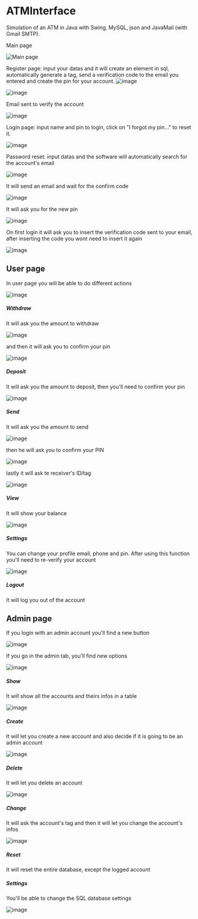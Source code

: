# ATMInterface

Simulation of an ATM in Java with Swing, MySQL, json and JavaMail (with Gmail SMTP).

Main page

![Main page](https://user-images.githubusercontent.com/78371731/213026980-e5ac8abb-4d63-4de6-8d44-3a689569fc6b.png)

Register page: input your datas and it will create an element in sql, automatically generate a tag, send a verification code to the email you entered and create the pin for your account.
![image](https://user-images.githubusercontent.com/78371731/213027060-127973ab-b348-4b45-a295-f74e13721c60.png)

![image](https://user-images.githubusercontent.com/78371731/213027489-c5ff7e7e-15f9-4808-9b35-134a7c96e4a4.png)

Email sent to verify the account

![image](https://user-images.githubusercontent.com/78371731/213028937-72a9a841-58cb-4305-b99b-4b641e12c040.png)

Login page: input name and pin to login, click on "I forgot my pin..." to reset it.

![image](https://user-images.githubusercontent.com/78371731/213029034-4f8b31fb-c06f-46c2-8628-f30313e3b315.png)

Password reset: input datas and the software will automatically search for the account's email

![image](https://user-images.githubusercontent.com/78371731/213029175-d0c70c4d-e7fe-4fbe-8e7f-37933d271912.png)

It will send an email and wait for the confirm code

![image](https://user-images.githubusercontent.com/78371731/213029273-70454dd7-984c-4f21-a187-aaccfc0bcf90.png)

It will ask you for the new pin

![image](https://user-images.githubusercontent.com/78371731/213029336-97b74f04-8973-4532-a074-0d90a7c1539a.png)

On first login it will ask you to insert the verification code sent to your email, after inserting the code you wont need to insert it again

![image](https://user-images.githubusercontent.com/78371731/213029440-cd44b5f9-ecac-4413-bb01-343d0930e149.png)

## User page

In user page you will be able to do different actions

![image](https://user-images.githubusercontent.com/78371731/213029596-89beafbd-fbc3-492e-92c1-ebd800d09d7e.png)

##### Withdraw

It will ask  you the amount to withdraw

![image](https://user-images.githubusercontent.com/78371731/213029717-1190832b-5329-42f9-afe5-88fb3ef04686.png)

and then it will ask you to confirm your pin

![image](https://user-images.githubusercontent.com/78371731/213029787-bbecc371-b3f7-4266-a45d-265474882ded.png)

##### Deposit

It will ask you the amount to deposit, then you'll need to confirm your pin

![image](https://user-images.githubusercontent.com/78371731/213029859-ec3f94eb-cd9f-4ff5-bab4-0ea9811cfd27.png)

##### Send

It will ask you the amount to send

![image](https://user-images.githubusercontent.com/78371731/213029955-37290806-6f6c-4118-8961-a9badd74b8cf.png)

then he will ask you to confirm your PIN

![image](https://user-images.githubusercontent.com/78371731/213030026-cfa0d861-8ef8-4613-88bb-7cfc0bb398cf.png)

lastly it will ask te receiver's ID/tag

![image](https://user-images.githubusercontent.com/78371731/213030080-2f56450b-c6e6-4f5b-93ac-0b854aa3d7a9.png)

##### View

It will show your balance

![image](https://user-images.githubusercontent.com/78371731/213030181-b175632a-3f54-49cb-9167-5c767026e3c8.png)

##### Settings

You can change your profile email, phone and pin. After using this function you'll need to re-verify your account

![image](https://user-images.githubusercontent.com/78371731/213030355-4f2105ef-12d4-41cf-a5e7-094011f57303.png)

##### Logout

It will log you out of the account

## Admin page

If you login with an admin account you'll find a new button

![image](https://user-images.githubusercontent.com/78371731/213030545-5769c957-bcbb-4177-adce-12d844eb858b.png)

If you go in the admin tab, you'll find new options

![image](https://user-images.githubusercontent.com/78371731/213030618-f9c19dcb-91ef-4da3-a9d8-1c0ae0e0150a.png)

##### Show

It will show all the accounts and theirs infos in a table

![image](https://user-images.githubusercontent.com/78371731/213030864-44bdf3c8-cfab-4711-a876-b4e5fea1f62a.png)

##### Create

It will let you create a new account and also decide if it is going to be an admin account

![image](https://user-images.githubusercontent.com/78371731/213031410-7f6d1787-0b94-4159-a1cb-59bd1e25059a.png)

##### Delete

It will let you delete an account

![image](https://user-images.githubusercontent.com/78371731/213031476-7c4f163c-fbdd-4815-9826-503beac6989a.png)

##### Change

It will ask the account's tag and then it will let you change the account's infos

![image](https://user-images.githubusercontent.com/78371731/213031630-448fda22-31f4-4e46-a78d-e73009ec8210.png)

##### Reset

It will reset the entire database, except the logged account

##### Settings

You'll be able to change the SQL database settings

![image](https://user-images.githubusercontent.com/78371731/213032049-52e9f0f8-5729-44a5-b382-2ec8cf3c4d8c.png)


